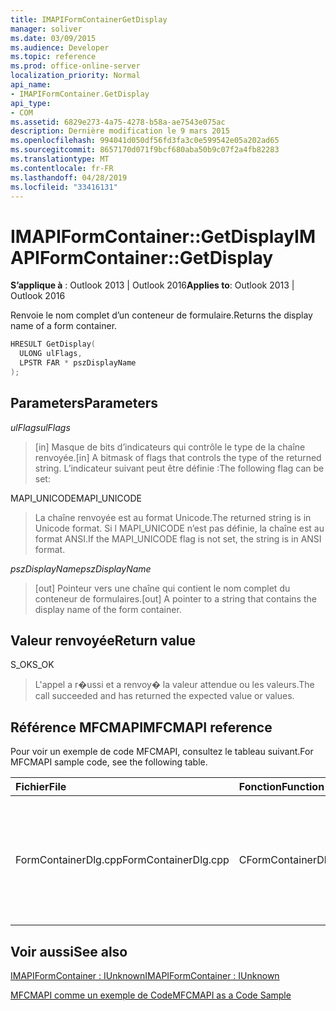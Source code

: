 ```yaml
---
title: IMAPIFormContainerGetDisplay
manager: soliver
ms.date: 03/09/2015
ms.audience: Developer
ms.topic: reference
ms.prod: office-online-server
localization_priority: Normal
api_name:
- IMAPIFormContainer.GetDisplay
api_type:
- COM
ms.assetid: 6829e273-4a75-4278-b58a-ae7543e075ac
description: Dernière modification le 9 mars 2015
ms.openlocfilehash: 994041d050df56fd3fa3c0e599542e05a202ad65
ms.sourcegitcommit: 8657170d071f9bcf680aba50b9c07f2a4fb82283
ms.translationtype: MT
ms.contentlocale: fr-FR
ms.lasthandoff: 04/28/2019
ms.locfileid: "33416131"
---
```

# <a name="imapiformcontainergetdisplay"></a><span data-ttu-id="9a7ba-103">IMAPIFormContainer::GetDisplay</span><span class="sxs-lookup"><span data-stu-id="9a7ba-103">IMAPIFormContainer::GetDisplay</span></span>

  
  
<span data-ttu-id="9a7ba-104">**S’applique à** : Outlook 2013 | Outlook 2016</span><span class="sxs-lookup"><span data-stu-id="9a7ba-104">**Applies to**: Outlook 2013 | Outlook 2016</span></span> 
  
<span data-ttu-id="9a7ba-105">Renvoie le nom complet d’un conteneur de formulaire.</span><span class="sxs-lookup"><span data-stu-id="9a7ba-105">Returns the display name of a form container.</span></span>
  
```cpp
HRESULT GetDisplay(
  ULONG ulFlags,
  LPSTR FAR * pszDisplayName
);
```

## <a name="parameters"></a><span data-ttu-id="9a7ba-106">Parameters</span><span class="sxs-lookup"><span data-stu-id="9a7ba-106">Parameters</span></span>

 <span data-ttu-id="9a7ba-107">_ulFlags_</span><span class="sxs-lookup"><span data-stu-id="9a7ba-107">_ulFlags_</span></span>
  
> <span data-ttu-id="9a7ba-108">[in] Masque de bits d’indicateurs qui contrôle le type de la chaîne renvoyée.</span><span class="sxs-lookup"><span data-stu-id="9a7ba-108">[in] A bitmask of flags that controls the type of the returned string.</span></span> <span data-ttu-id="9a7ba-109">L’indicateur suivant peut être définie :</span><span class="sxs-lookup"><span data-stu-id="9a7ba-109">The following flag can be set:</span></span>
    
<span data-ttu-id="9a7ba-110">MAPI_UNICODE</span><span class="sxs-lookup"><span data-stu-id="9a7ba-110">MAPI_UNICODE</span></span> 
  
> <span data-ttu-id="9a7ba-111">La chaîne renvoyée est au format Unicode.</span><span class="sxs-lookup"><span data-stu-id="9a7ba-111">The returned string is in Unicode format.</span></span> <span data-ttu-id="9a7ba-112">Si l MAPI_UNICODE n’est pas définie, la chaîne est au format ANSI.</span><span class="sxs-lookup"><span data-stu-id="9a7ba-112">If the MAPI_UNICODE flag is not set, the string is in ANSI format.</span></span>
    
 <span data-ttu-id="9a7ba-113">_pszDisplayName_</span><span class="sxs-lookup"><span data-stu-id="9a7ba-113">_pszDisplayName_</span></span>
  
> <span data-ttu-id="9a7ba-114">[out] Pointeur vers une chaîne qui contient le nom complet du conteneur de formulaires.</span><span class="sxs-lookup"><span data-stu-id="9a7ba-114">[out] A pointer to a string that contains the display name of the form container.</span></span>
    
## <a name="return-value"></a><span data-ttu-id="9a7ba-115">Valeur renvoyée</span><span class="sxs-lookup"><span data-stu-id="9a7ba-115">Return value</span></span>

<span data-ttu-id="9a7ba-116">S_OK</span><span class="sxs-lookup"><span data-stu-id="9a7ba-116">S_OK</span></span> 
  
> <span data-ttu-id="9a7ba-117">L'appel a r�ussi et a renvoy� la valeur attendue ou les valeurs.</span><span class="sxs-lookup"><span data-stu-id="9a7ba-117">The call succeeded and has returned the expected value or values.</span></span>
    
## <a name="mfcmapi-reference"></a><span data-ttu-id="9a7ba-118">Référence MFCMAPI</span><span class="sxs-lookup"><span data-stu-id="9a7ba-118">MFCMAPI reference</span></span>

<span data-ttu-id="9a7ba-119">Pour voir un exemple de code MFCMAPI, consultez le tableau suivant.</span><span class="sxs-lookup"><span data-stu-id="9a7ba-119">For MFCMAPI sample code, see the following table.</span></span>
  
|<span data-ttu-id="9a7ba-120">**Fichier**</span><span class="sxs-lookup"><span data-stu-id="9a7ba-120">**File**</span></span>|<span data-ttu-id="9a7ba-121">**Fonction**</span><span class="sxs-lookup"><span data-stu-id="9a7ba-121">**Function**</span></span>|<span data-ttu-id="9a7ba-122">**Commentaire**</span><span class="sxs-lookup"><span data-stu-id="9a7ba-122">**Comment**</span></span>|
|:-----|:-----|:-----|
|<span data-ttu-id="9a7ba-123">FormContainerDlg.cpp</span><span class="sxs-lookup"><span data-stu-id="9a7ba-123">FormContainerDlg.cpp</span></span>  <br/> |<span data-ttu-id="9a7ba-124">CFormContainerDlg::CFormContainerDlg</span><span class="sxs-lookup"><span data-stu-id="9a7ba-124">CFormContainerDlg::CFormContainerDlg</span></span>  <br/> |<span data-ttu-id="9a7ba-125">MFCMAPI utilise la méthode **IMAPIFormContainer::GetDisplay** pour obtenir le nom du conteneur de formulaires lors du rendu de CFormContainerDlg.</span><span class="sxs-lookup"><span data-stu-id="9a7ba-125">MFCMAPI uses the **IMAPIFormContainer::GetDisplay** method to get the name of the form container when it renders CFormContainerDlg.</span></span>  <br/> |
   
## <a name="see-also"></a><span data-ttu-id="9a7ba-126">Voir aussi</span><span class="sxs-lookup"><span data-stu-id="9a7ba-126">See also</span></span>



[<span data-ttu-id="9a7ba-127">IMAPIFormContainer : IUnknown</span><span class="sxs-lookup"><span data-stu-id="9a7ba-127">IMAPIFormContainer : IUnknown</span></span>](imapiformcontaineriunknown.md)


[<span data-ttu-id="9a7ba-128">MFCMAPI comme un exemple de Code</span><span class="sxs-lookup"><span data-stu-id="9a7ba-128">MFCMAPI as a Code Sample</span></span>](mfcmapi-as-a-code-sample.md)

